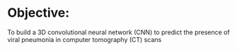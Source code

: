 
<h1>Objective:</h1>
<p>To build a 3D convolutional neural network (CNN) to predict the presence of viral pneumonia in computer tomography (CT) scans</p>
